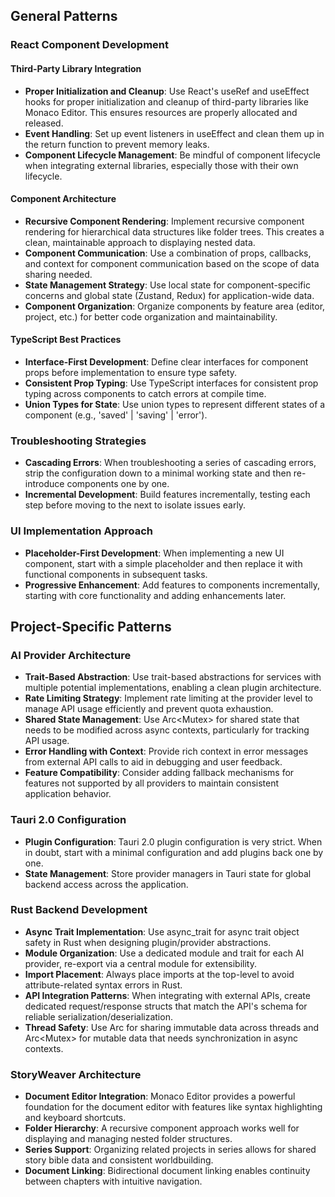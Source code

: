 ## General Patterns

### React Component Development

#### Third-Party Library Integration
- **Proper Initialization and Cleanup**: Use React's useRef and useEffect hooks for proper initialization and cleanup of third-party libraries like Monaco Editor. This ensures resources are properly allocated and released.
- **Event Handling**: Set up event listeners in useEffect and clean them up in the return function to prevent memory leaks.
- **Component Lifecycle Management**: Be mindful of component lifecycle when integrating external libraries, especially those with their own lifecycle.

#### Component Architecture
- **Recursive Component Rendering**: Implement recursive component rendering for hierarchical data structures like folder trees. This creates a clean, maintainable approach to displaying nested data.
- **Component Communication**: Use a combination of props, callbacks, and context for component communication based on the scope of data sharing needed.
- **State Management Strategy**: Use local state for component-specific concerns and global state (Zustand, Redux) for application-wide data.
- **Component Organization**: Organize components by feature area (editor, project, etc.) for better code organization and maintainability.

#### TypeScript Best Practices
- **Interface-First Development**: Define clear interfaces for component props before implementation to ensure type safety.
- **Consistent Prop Typing**: Use TypeScript interfaces for consistent prop typing across components to catch errors at compile time.
- **Union Types for State**: Use union types to represent different states of a component (e.g., 'saved' | 'saving' | 'error').

### Troubleshooting Strategies
- **Cascading Errors**: When troubleshooting a series of cascading errors, strip the configuration down to a minimal working state and then re-introduce components one by one.
- **Incremental Development**: Build features incrementally, testing each step before moving to the next to isolate issues early.

### UI Implementation Approach
- **Placeholder-First Development**: When implementing a new UI component, start with a simple placeholder and then replace it with functional components in subsequent tasks.
- **Progressive Enhancement**: Add features to components incrementally, starting with core functionality and adding enhancements later.

## Project-Specific Patterns

### AI Provider Architecture
- **Trait-Based Abstraction**: Use trait-based abstractions for services with multiple potential implementations, enabling a clean plugin architecture.
- **Rate Limiting Strategy**: Implement rate limiting at the provider level to manage API usage efficiently and prevent quota exhaustion.
- **Shared State Management**: Use Arc<Mutex<T>> for shared state that needs to be modified across async contexts, particularly for tracking API usage.
- **Error Handling with Context**: Provide rich context in error messages from external API calls to aid in debugging and user feedback.
- **Feature Compatibility**: Consider adding fallback mechanisms for features not supported by all providers to maintain consistent application behavior.

### Tauri 2.0 Configuration
- **Plugin Configuration**: Tauri 2.0 plugin configuration is very strict. When in doubt, start with a minimal configuration and add plugins back one by one.
- **State Management**: Store provider managers in Tauri state for global backend access across the application.

### Rust Backend Development
- **Async Trait Implementation**: Use async_trait for async trait object safety in Rust when designing plugin/provider abstractions.
- **Module Organization**: Use a dedicated module and trait for each AI provider, re-export via a central module for extensibility.
- **Import Placement**: Always place imports at the top-level to avoid attribute-related syntax errors in Rust.
- **API Integration Patterns**: When integrating with external APIs, create dedicated request/response structs that match the API's schema for reliable serialization/deserialization.
- **Thread Safety**: Use Arc for sharing immutable data across threads and Arc<Mutex<T>> for mutable data that needs synchronization in async contexts.

### StoryWeaver Architecture
- **Document Editor Integration**: Monaco Editor provides a powerful foundation for the document editor with features like syntax highlighting and keyboard shortcuts.
- **Folder Hierarchy**: A recursive component approach works well for displaying and managing nested folder structures.
- **Series Support**: Organizing related projects in series allows for shared story bible data and consistent worldbuilding.
- **Document Linking**: Bidirectional document linking enables continuity between chapters with intuitive navigation.
